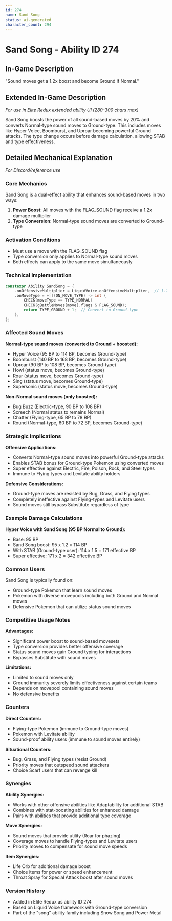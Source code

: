 ```yaml
---
id: 274
name: Sand Song
status: ai-generated
character_count: 294
---
```


# Sand Song - Ability ID 274

## In-Game Description
"Sound moves get a 1.2x boost and become Ground if Normal."

## Extended In-Game Description
*For use in Elite Redux extended ability UI (280-300 chars max)*

Sand Song boosts the power of all sound-based moves by 20% and converts Normal-type sound moves to Ground-type. This includes moves like Hyper Voice, Boomburst, and Uproar becoming powerful Ground attacks. The type change occurs before damage calculation, allowing STAB and type effectiveness.

## Detailed Mechanical Explanation
*For Discord/reference use*

### Core Mechanics
Sand Song is a dual-effect ability that enhances sound-based moves in two ways:
1. **Power Boost**: All moves with the FLAG_SOUND flag receive a 1.2x damage multiplier
2. **Type Conversion**: Normal-type sound moves are converted to Ground-type

### Activation Conditions
- Must use a move with the FLAG_SOUND flag
- Type conversion only applies to Normal-type sound moves
- Both effects can apply to the same move simultaneously

### Technical Implementation
```cpp
constexpr Ability SandSong = {
    .onOffensiveMultiplier = LiquidVoice.onOffensiveMultiplier,  // 1.2x for sound moves
    .onMoveType = +[](ON_MOVE_TYPE) -> int {
        CHECK(moveType == TYPE_NORMAL)
        CHECK(gBattleMoves[move].flags & FLAG_SOUND);
        return TYPE_GROUND + 1;  // Convert to Ground-type
    },
};
```

### Affected Sound Moves
**Normal-type sound moves (converted to Ground + boosted):**
- Hyper Voice (95 BP to 114 BP, becomes Ground-type)
- Boomburst (140 BP to 168 BP, becomes Ground-type)  
- Uproar (90 BP to 108 BP, becomes Ground-type)
- Howl (status move, becomes Ground-type)
- Roar (status move, becomes Ground-type)
- Sing (status move, becomes Ground-type)
- Supersonic (status move, becomes Ground-type)

**Non-Normal sound moves (only boosted):**
- Bug Buzz (Electric-type, 90 BP to 108 BP)
- Screech (Normal status to remains Normal)
- Chatter (Flying-type, 65 BP to 78 BP)
- Round (Normal-type, 60 BP to 72 BP, becomes Ground-type)

### Strategic Implications
**Offensive Applications:**
- Converts Normal-type sound moves into powerful Ground-type attacks
- Enables STAB bonus for Ground-type Pokemon using converted moves
- Super effective against Electric, Fire, Poison, Rock, and Steel types
- Immune to Flying types and Levitate ability holders

**Defensive Considerations:**
- Ground-type moves are resisted by Bug, Grass, and Flying types
- Completely ineffective against Flying-types and Levitate users
- Sound moves still bypass Substitute regardless of type

### Example Damage Calculations
**Hyper Voice with Sand Song (95 BP Normal to Ground):**
- Base: 95 BP
- Sand Song boost: 95 x 1.2 = 114 BP
- With STAB (Ground-type user): 114 x 1.5 = 171 effective BP
- Super effective: 171 x 2 = 342 effective BP

### Common Users
Sand Song is typically found on:
- Ground-type Pokemon that learn sound moves
- Pokemon with diverse movepools including both Ground and Normal moves
- Defensive Pokemon that can utilize status sound moves

### Competitive Usage Notes
**Advantages:**
- Significant power boost to sound-based movesets
- Type conversion provides better offensive coverage
- Status sound moves gain Ground typing for interactions
- Bypasses Substitute with sound moves

**Limitations:**
- Limited to sound moves only
- Ground immunity severely limits effectiveness against certain teams
- Depends on movepool containing sound moves
- No defensive benefits

### Counters
**Direct Counters:**
- Flying-type Pokemon (immune to Ground-type moves)
- Pokemon with Levitate ability
- Sound-proof ability users (immune to sound moves entirely)

**Situational Counters:**
- Bug, Grass, and Flying types (resist Ground)
- Priority moves that outspeed sound attackers
- Choice Scarf users that can revenge kill

### Synergies
**Ability Synergies:**
- Works with other offensive abilities like Adaptability for additional STAB
- Combines with stat-boosting abilities for enhanced damage
- Pairs with abilities that provide additional type coverage

**Move Synergies:**
- Sound moves that provide utility (Roar for phazing)
- Coverage moves to handle Flying-types and Levitate users
- Priority moves to compensate for sound move speeds

**Item Synergies:**
- Life Orb for additional damage boost
- Choice items for power or speed enhancement
- Throat Spray for Special Attack boost after sound moves

### Version History
- Added in Elite Redux as ability ID 274
- Based on Liquid Voice framework with Ground-type conversion
- Part of the "song" ability family including Snow Song and Power Metal